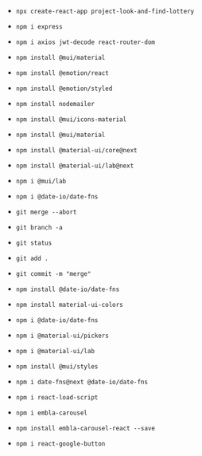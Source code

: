- `npx create-react-app project-look-and-find-lottery`
- `npm i express`
- `npm i axios jwt-decode react-router-dom`
- `npm install @mui/material`
- `npm install @emotion/react`
- `npm install @emotion/styled`
- `npm install nodemailer`
- `npm install @mui/icons-material`
- `npm install @mui/material`
- `npm install @material-ui/core@next`
- `npm install @material-ui/lab@next`
- `npm i @mui/lab`
- `npm i @date-io/date-fns`
- `git merge --abort`
- `git branch -a`
- `git status`
- `git add .`
- `git commit -m "merge"`
- `npm install @date-io/date-fns`
- `npm install material-ui-colors`
- `npm i @date-io/date-fns`
- `npm i @material-ui/pickers`
- `npm i @material-ui/lab`
- `npm install @mui/styles`
- `npm i date-fns@next @date-io/date-fns`
- `npm i react-load-script`
- `npm i embla-carousel`

- `npm install embla-carousel-react --save`
- `npm i react-google-button`
